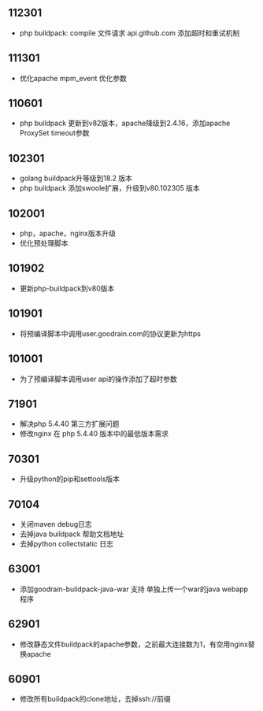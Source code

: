 ## 112301
- php buildpack: compile 文件请求 api.github.com 添加超时和重试机制

## 111301
- 优化apache mpm_event 优化参数

## 110601
- php buildpack 更新到v82版本，apache降级到2.4.16，添加apache ProxySet timeout参数

## 102301
- golang buildpack升等级到18.2 版本
- php buildpack 添加swoole扩展，升级到v80.102305 版本

## 102001
- php，apache，nginx版本升级
- 优化预处理脚本

## 101902
- 更新php-buildpack到v80版本

## 101901
- 将预编译脚本中调用user.goodrain.com的协议更新为https

## 101001
- 为了预编译脚本调用user api的操作添加了超时参数

## 71901
- 解决php 5.4.40 第三方扩展问题
- 修改nginx 在 php 5.4.40 版本中的最低版本需求

## 70301
- 升级python的pip和settools版本

## 70104
- 关闭maven debug日志
- 去掉java buildpack 帮助文档地址
- 去掉python collectstatic 日志

## 63001
- 添加goodrain-buildpack-java-war 支持 单独上传一个war的java webapp 程序


## 62901
- 修改静态文件buildpack的apache参数，之前最大连接数为1，有空用nginx替换apache

## 60901
- 修改所有buildpack的clone地址，去掉ssh://前缀
